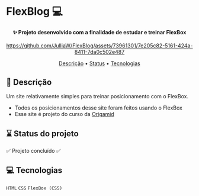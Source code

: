 # FlexBlog 💻
<h4 align="center">✨ Projeto desenvolvido com a finalidade de estudar e treinar FlexBox</h4>

<div align="center">

https://github.com/JulliaW/FlexBlog/assets/73961301/7e205c82-5161-424a-8411-7da0c502e487

</div>

<p align="center">
 <a href="#objetivos">Descrição</a> •
 <a href="#status">Status</a> • 
 <a href="#tec">Tecnologias</a>
</p>

<h2 id="objetivos">📜 Descrição</h2>

Um site relativamente simples para treinar posicionamento com o FlexBox.

* Todos os posicionamentos desse site foram feitos usando o FlexBox
* Esse site é projeto do curso da <a href="https://www.origamid.com/">Origamid</a>

<h2 id="status">⌛ Status do projeto</h2>

:white_check_mark: Projeto concluído :white_check_mark:

<h2 id="tec">💻 Tecnologias</h2>

``HTML``
``CSS``
``FlexBox (CSS)``

